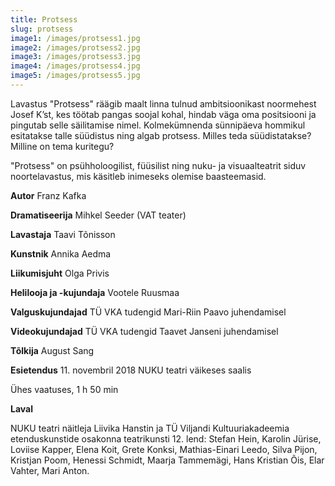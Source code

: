 ```yaml
---
title: Protsess
slug: protsess
image1: /images/protsess1.jpg
image2: /images/protsess2.jpg
image3: /images/protsess3.jpg
image4: /images/protsess4.jpg
image5: /images/protsess5.jpg
---
```

Lavastus "Protsess" räägib maalt linna tulnud ambitsioonikast noormehest Josef K’st, kes töötab pangas soojal kohal, hindab väga oma positsiooni ja pingutab selle säilitamise nimel. Kolmekümnenda sünnipäeva hommikul esitatakse talle süüdistus ning algab protsess. Milles teda süüdistatakse? Milline on tema kuritegu? 

"Protsess" on psühholoogilist, füüsilist ning nuku- ja visuaalteatrit siduv noortelavastus, mis käsitleb inimeseks olemise baasteemasid.

**Autor** Franz Kafka

**Dramatiseerija** Mihkel Seeder (VAT teater)

**Lavastaja** Taavi Tõnisson

**Kunstnik** Annika Aedma

**Liikumisjuht** Olga Privis

**Helilooja ja -kujundaja** Vootele Ruusmaa

**Valguskujundajad** TÜ VKA tudengid Mari-Riin Paavo juhendamisel

**Videokujundajad** TÜ VKA tudengid Taavet Janseni juhendamisel

**Tõlkija** August Sang

**Esietendus** 11. novembril 2018 NUKU teatri väikeses saalis

Ühes vaatuses, 1 h 50 min

**Laval**

NUKU teatri näitleja Liivika Hanstin ja TÜ Viljandi Kultuuriakadeemia etenduskunstide osakonna teatrikunsti 12. lend: Stefan Hein, Karolin Jürise, Loviise Kapper, Elena Koit, Grete Konksi, Mathias-Einari Leedo, Silva Pijon, Kristjan Poom, Henessi Schmidt, Maarja Tammemägi, Hans Kristian Õis, Elar Vahter, Mari Anton.
